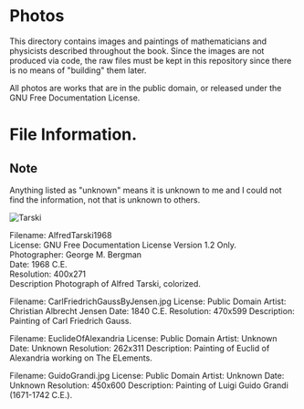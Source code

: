 # Photos
This directory contains images and paintings of mathematicians and physicists
described throughout the book. Since the images are not produced via code, the
raw files must be kept in this repository since there is no means of "building"
them later.

All photos are works that are in the public domain, or released under the GNU
Free Documentation License.

# File Information.
## Note
Anything listed as "unknown" means it is unknown to me and I
could not find the information, not that is unknown to others.

![Tarski](
https://github.com/ryanmaguire/Mathematics-and-Physics/tree/master/photos/AlfredTarski1968.jpeg
)

   Filename: AlfredTarski1968  
   License: GNU Free Documentation License Version 1.2 Only.  
   Photographer: George M. Bergman  
   Date: 1968 C.E.  
   Resolution: 400x271  
   Description Photograph of Alfred Tarski, colorized.  

Filename: CarlFriedrichGaussByJensen.jpg
License: Public Domain
Artist: Christian Albrecht Jensen
Date: 1840 C.E.
Resolution: 470x599
Description: Painting of Carl Friedrich Gauss.

Filename: EuclideOfAlexandria
License: Public Domain
Artist: Unknown
Date: Unknown
Resolution: 262x311
Description: Painting of Euclid of Alexandria working on The ELements.

Filename: GuidoGrandi.jpg
License: Public Domain
Artist: Unknown
Date: Unknown
Resolution: 450x600
Description: Painting of Luigi Guido Grandi (1671-1742 C.E.).

